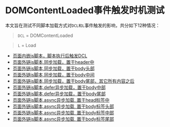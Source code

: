 # DOMContentLoaded事件触发时机测试

本文旨在测试不同脚本加载方式对`DCL和L`事件触发的影响，共分如下12种情况：

> `DCL` = DOMContentLoaded

> `L` = Load

- [页面内嵌js脚本，脚本执行后触发DCL](a11.html)
- [页面外链js脚本,同步加载，置于header中](a12.html)
- [页面外链js脚本,同步加载，置于body头部](a13.html)
- [页面外链js脚本,同步加载，置于body中间](a15.html)
- [页面外链js脚本,同步加载，置于body尾部，其它所有内容之后](a16.html)
- [页面外链js脚本,defer异步加载，置于body中部](a17.html)
- [页面外链js脚本,defer异步加载，置于body尾部](a18.html)
- [页面外链js脚本,async异步加载, 置于head标签中](a19.html)
- [页面外链js脚本,async异步加载, 置于body标签头部](a20.html)
- [页面外链js脚本,async异步加载, 置于body标签中部](a21.html)
- [页面外链js脚本,async异步加载, 置于body标签尾部](a22.html)